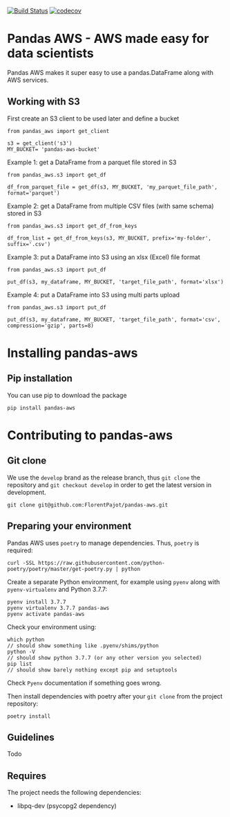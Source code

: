 [![Build Status](https://travis-ci.com/FlorentPajot/pandas-aws.svg?branch=master)](https://travis-ci.com/FlorentPajot/pandas-aws) [![codecov](https://codecov.io/gh/FlorentPajot/pandas-aws/branch/master/graph/badge.svg)](https://codecov.io/gh/FlorentPajot/pandas-aws)

# Pandas AWS - AWS made easy for data scientists

Pandas AWS makes it super easy to use a pandas.DataFrame along with AWS services.

## Working with S3

First create an S3 client to be used later and define a bucket
```
from pandas_aws import get_client

s3 = get_client('s3')
MY_BUCKET= 'pandas-aws-bucket'
```
Example 1: get a DataFrame from a parquet file stored in S3
```
from pandas_aws.s3 import get_df

df_from_parquet_file = get_df(s3, MY_BUCKET, 'my_parquet_file_path', format='parquet')
```
Example 2: get a DataFrame from multiple CSV files (with same schema) stored in S3 
```
from pandas_aws.s3 import get_df_from_keys

df_from_list = get_df_from_keys(s3, MY_BUCKET, prefix='my-folder', suffix='.csv')
```
Example 3: put a DataFrame into S3 using an xlsx (Excel) file format
```
from pandas_aws.s3 import put_df

put_df(s3, my_dataframe, MY_BUCKET, 'target_file_path', format='xlsx')
```
Example 4: put a DataFrame into S3 using multi parts upload
```
from pandas_aws.s3 import put_df

put_df(s3, my_dataframe, MY_BUCKET, 'target_file_path', format='csv', compression='gzip', parts=8)
```

# Installing pandas-aws

## Pip installation

You can use pip to download the package

`pip install pandas-aws`

# Contributing to pandas-aws

## Git clone

We use the `develop` brand as the release branch, thus `git clone` the repository and `git checkout develop` in order to get the latest version in development.

```
git clone git@github.com:FlorentPajot/pandas-aws.git
```

## Preparing your environment

Pandas AWS uses `poetry` to manage dependencies. Thus, `poetry` is required:

`curl -SSL https://raw.githubusercontent.com/python-poetry/poetry/master/get-poetry.py | python`

Create a separate Python environment, for example using `pyenv` along with `pyenv-virtualenv` and Python 3.7.7:

```
pyenv install 3.7.7
pyenv virtualenv 3.7.7 pandas-aws
pyenv activate pandas-aws
```

Check your environment using:
```
which python
// should show something like .pyenv/shims/python
python -V
// should show python 3.7.7 (or any other version you selected)
pip list
// should show barely nothing except pip and setuptools
```

Check `Pyenv` documentation if something goes wrong.

Then install dependencies with poetry after your `git clone` from the project repository:

`poetry install`

## Guidelines

Todo

## Requires
The project needs the following dependencies:
- libpq-dev (psycopg2 dependency)
